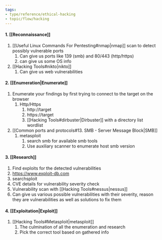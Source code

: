 ```yaml
---
tags:
- type/reference/ethical-hacking
- topic/flow/hacking
---
```


#### 1.  [[Reconnaissance]]
1. [[Useful Linux Commands For Pentesting#nmap|nmap]] scan to detect possibly vulnerable ports 
	1. Can give us ports like 139 (smb) and 80/443 (http/https)
	2. can give us some OS info
2. [[Hacking Tools#nikto|nikto]]
	1. Can give us web vulnerabilities
#### 2. [[Enumeration|Enumerate]] 
1. Enumerate your findings by first trying to connect to the target on the browser
	1. Http/Https
		1. http://target
		2. https://target
		3. [[Hacking Tools#dirbuster|Dirbuster]] with a directory list wordlist
2.  [[Common ports and protocols#13. SMB - Server Message Block|SMB]]
	1. metasploit
		1. search smb for available smb tools
		2. Use auxiliary scanner to enumerate host smb version
#### 3. [[Research]] 
1. Find exploits for the detected vulnerabilities
2. https://www.exploit-db.com
3. searchsploit
4. CVE details for vulnerability severity check
5. Vulnerability scan with [[Hacking Tools#nessus|nessus]]
6. Can give us various possible vulnerabilities with their severity, reason they are vulnerabilities as well as solutions to fix them
#### 4. [[Exploitation|Exploit]] 
1. [[Hacking Tools#Metasploit|metasploit]]
	1. The culmination of all the enumeration and research
	2. Pick the correct tool based on gathered info
